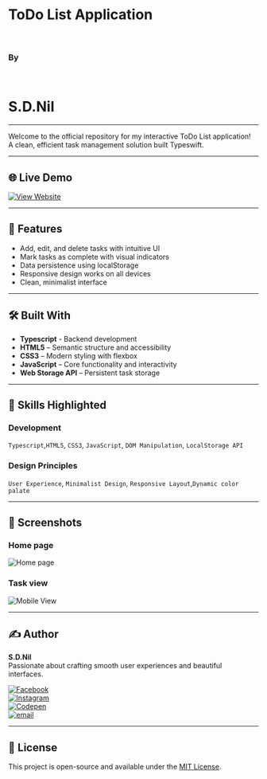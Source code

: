 <h1>ToDo List Application</h1><br><h3>By</h3><br><h1> S.D.Nil </h1>

---

Welcome to the official repository for my interactive ToDo List application!  
A clean, efficient task management solution built Typeswift.

---

## 🌐 Live Demo

[![View Website](https://img.shields.io/badge/View_Website-Click_Here-blue?style=for-the-badge)](https://9000-idx-studio-1746170861226.cluster-ubrd2huk7jh6otbgyei4h62ope.cloudworkstations.dev)

---

## 📌 Features

- Add, edit, and delete tasks with intuitive UI
- Mark tasks as complete with visual indicators
- Data persistence using localStorage
- Responsive design works on all devices
- Clean, minimalist interface

---

## 🛠️ Built With
- **Typescript** - Backend development
- **HTML5** – Semantic structure and accessibility
- **CSS3** – Modern styling with flexbox
- **JavaScript** – Core functionality and interactivity
- **Web Storage API** – Persistent task storage

---

## 🧠 Skills Highlighted

### Development
`Typescript`,`HTML5`, `CSS3`, `JavaScript`, `DOM Manipulation`, `LocalStorage API`

### Design Principles
`User Experience`, `Minimalist Design`, `Responsive Layout`,`Dynamic color palate`

---

## 📸 Screenshots

### Home page
![Home page](https://i.postimg.cc/j5TC2PSS/Project-6.jpg)

### Task view
![Mobile View](https://i.postimg.cc/CKGL35sT/Project7.jpg)


---

## ✍️ Author

**S.D.Nil**  
Passionate about crafting smooth user experiences and beautiful interfaces.

[![Facebook](https://img.shields.io/badge/Facebook-%231877F2.svg?logo=Facebook&logoColor=white)](https://www.facebook.com/share/16381jBqFQ/)  
[![Instagram](https://img.shields.io/badge/Instagram-%23E4405F.svg?logo=Instagram&logoColor=white)](https://instagram.com/_s.d.nil_)  
[![Codepen](https://img.shields.io/badge/Codepen-000000?logo=codepen&logoColor=white)](https://codepen.io/hidinhgy-the-selector)  
[![email](https://img.shields.io/badge/Email-D14836?logo=gmail&logoColor=white)](mailto:gamersclub3232@gmail.com)

---

## 📄 License

This project is open-source and available under the [MIT License](LICENSE).
